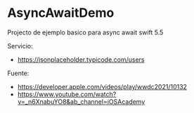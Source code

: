 # AsyncAwaitDemo

Projecto de ejemplo basico para async await swift 5.5

Servicio:
- https://jsonplaceholder.typicode.com/users

Fuente:
- https://developer.apple.com/videos/play/wwdc2021/10132
- https://www.youtube.com/watch?v=_n6XnabuYO8&ab_channel=iOSAcademy
